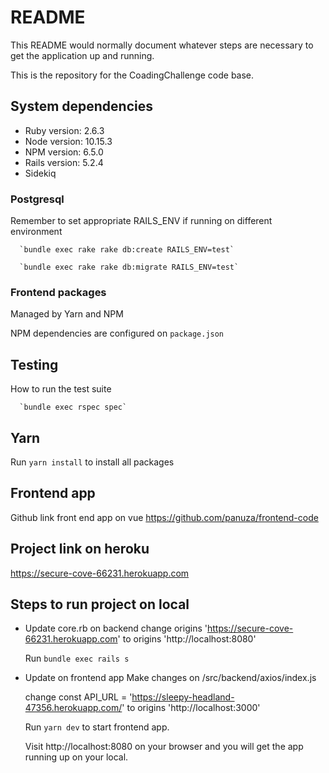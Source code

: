 # README

This README would normally document whatever steps are necessary to get the
application up and running.

This is the repository for the CoadingChallenge code base.

## System dependencies

* Ruby version: 2.6.3
* Node version: 10.15.3
* NPM version: 6.5.0
* Rails version: 5.2.4
* Sidekiq 

### Postgresql

Remember to set appropriate RAILS_ENV if running on different environment

      `bundle exec rake rake db:create RAILS_ENV=test`

      `bundle exec rake rake db:migrate RAILS_ENV=test`


### Frontend packages

Managed by Yarn and NPM

NPM dependencies are configured on `package.json`

## Testing

How to run the test suite

      `bundle exec rspec spec`

## Yarn

Run `yarn install` to install all packages

## Frontend app

Github link front end app on vue https://github.com/panuza/frontend-code

## Project link on heroku

https://secure-cove-66231.herokuapp.com

## Steps to run project on local

* Update core.rb on backend
	change origins 'https://secure-cove-66231.herokuapp.com' to origins 'http://localhost:8080'

	Run `bundle exec rails s` 


* Update on frontend app 
	Make changes on /src/backend/axios/index.js
	
	change const API_URL = 'https://sleepy-headland-47356.herokuapp.com/' to origins 'http://localhost:3000'

	Run `yarn dev`  to start frontend app.

	Visit http://localhost:8080 on your browser and you will get the app running up on your local.